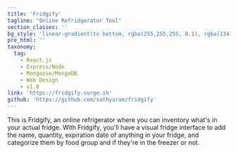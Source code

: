 ```yaml
---
title: 'Fridgify'
tagline: "Online Refridgerator Tool"
section_classes: ''
bg_style: 'linear-gradient(to bottom, rgba(255,255,255, 0.1), rgba(134,149,160,1)), url(/user/themes/sathyaram/images/web/fridgify.png)'
pre_html: ''
taxonomy:
  tag:
    - React.js
    - Express/Node
    - Mongoose/MongoDB
    - Web Design
    - v1.0
link: 'https://fridgify.surge.sh'
github: 'https://github.com/sathyaram/fridgify'
---
```

This is Fridgify, an online refrigerator where you can inventory what's in your actual fridge. With Fridgify, you'll have a visual fridge interface to add the name, quantity, expiration date of anything in your fridge, and categorize them by food group and if they're in the freezer or not.


